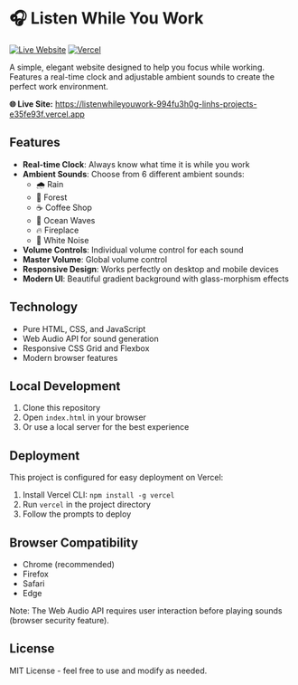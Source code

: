 # 🎧 Listen While You Work

[![Live Website](https://img.shields.io/badge/Live-Website-brightgreen?style=for-the-badge)](https://listenwhileyouwork-994fu3h0g-linhs-projects-e35fe93f.vercel.app)
[![Vercel](https://img.shields.io/badge/Deployed%20on-Vercel-black?style=for-the-badge&logo=vercel)](https://vercel.com)

A simple, elegant website designed to help you focus while working. Features a real-time clock and adjustable ambient sounds to create the perfect work environment.

**🌐 Live Site:** https://listenwhileyouwork-994fu3h0g-linhs-projects-e35fe93f.vercel.app

## Features

- **Real-time Clock**: Always know what time it is while you work
- **Ambient Sounds**: Choose from 6 different ambient sounds:
  - 🌧️ Rain
  - 🌲 Forest
  - ☕ Coffee Shop
  - 🌊 Ocean Waves
  - 🔥 Fireplace
  - 🎵 White Noise
- **Volume Controls**: Individual volume control for each sound
- **Master Volume**: Global volume control
- **Responsive Design**: Works perfectly on desktop and mobile devices
- **Modern UI**: Beautiful gradient background with glass-morphism effects

## Technology

- Pure HTML, CSS, and JavaScript
- Web Audio API for sound generation
- Responsive CSS Grid and Flexbox
- Modern browser features

## Local Development

1. Clone this repository
2. Open `index.html` in your browser
3. Or use a local server for the best experience

## Deployment

This project is configured for easy deployment on Vercel:

1. Install Vercel CLI: `npm install -g vercel`
2. Run `vercel` in the project directory
3. Follow the prompts to deploy

## Browser Compatibility

- Chrome (recommended)
- Firefox
- Safari
- Edge

Note: The Web Audio API requires user interaction before playing sounds (browser security feature).

## License

MIT License - feel free to use and modify as needed.
